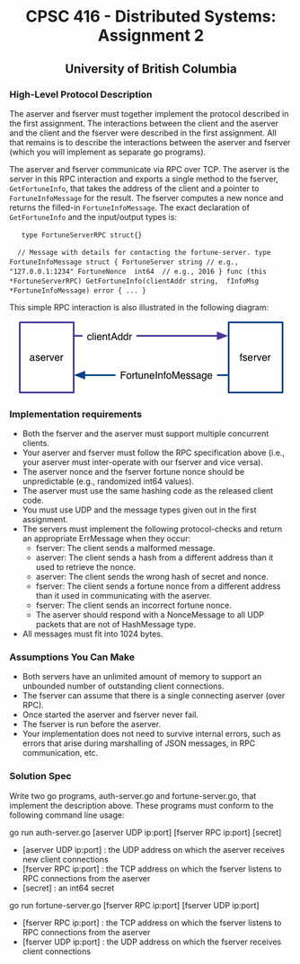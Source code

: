 <h1 align="center"> 
	CPSC 416 - Distributed Systems: Assignment 2
</h1>

<h2 align="center"> 
	University of British Columbia
</h2>



<h3>
	<b>High-Level Protocol Description</b>
</h3>

The aserver and fserver must together implement the protocol described in the first assignment.
The interactions between the client and the aserver and the client and the fserver were described 
in the first assignment. All that remains is to describe the interactions between the aserver and 
fserver (which you will implement as separate go programs).

The aserver and fserver communicate via RPC over TCP. The aserver is the server in this RPC interaction 
and exports a single method to the fserver, ``GetFortuneInfo``, that takes the address of the client and a 
pointer to ``FortuneInfoMessage`` for the result. The fserver computes a new nonce and returns the filled-in 
``FortuneInfoMessage``. The exact declaration of ``GetFortuneInfo`` and the input/output types is:


``    type FortuneServerRPC struct{} ``

``   // Message with details for contacting the fortune-server.
    type FortuneInfoMessage struct {
    	FortuneServer string // e.g., "127.0.0.1:1234"
	    FortuneNonce  int64  // e.g., 2016
    }
	func (this *FortuneServerRPC) GetFortuneInfo(clientAddr string,	
	fInfoMsg *FortuneInfoMessage) error { ... } ``


This simple RPC interaction is also illustrated in the following diagram:

<p align="center">
	<img alt="Space-Time Diagram" src="/assign2-servers-proto.jpg">
</p>





<h3>
	<b>Implementation requirements</b>
</h3>

 - Both the fserver and the aserver must support multiple concurrent clients.
 - Your aserver and fserver must follow the RPC specification above (i.e., your aserver must inter-operate with our fserver and vice versa).
 - The aserver nonce and the fserver fortune nonce should be unpredictable (e.g., randomized int64 values).
 - The aserver must use the same hashing code as the released client code.
 - You must use UDP and the message types given out in the first assignment.
 - The servers must implement the following protocol-checks and return an appropriate ErrMessage when they occur:
	- fserver: The client sends a malformed message.
	- aserver: The client sends a hash from a different address than it used to retrieve the nonce.
	- aserver: The client sends the wrong hash of secret and nonce.
	- fserver: The client sends a fortune nonce from a different address than it used in communicating with the aserver.
	- fserver: The client sends an incorrect fortune nonce.
	- The aserver should respond with a NonceMessage to all UDP packets that are not of HashMessage type.
 - All messages must fit into 1024 bytes.
 
 
 
 
<h3>
	<b>Assumptions You Can Make</b>
</h3>

 - Both servers have an unlimited amount of memory to support an unbounded number 
	of outstanding client connections.
 - The fserver can assume that there is a single connecting aserver (over RPC).
 - Once started the aserver and fserver never fail.
 - The fserver is run before the aserver.
 - Your implementation does not need to survive internal errors, such as errors that 
	arise during marshalling of JSON messages, in RPC communication, etc.
	
	
<h3>
	<b>Solution Spec</b>
</h3>

Write two go programs, auth-server.go and fortune-server.go, that implement the description above. 
These programs must conform to the following command line usage:

go run auth-server.go [aserver UDP ip:port] [fserver RPC ip:port] [secret]

- [aserver UDP ip:port] : the UDP address on which the aserver receives new client connections
- [fserver RPC ip:port] : the TCP address on which the fserver listens to RPC connections from the aserver
- [secret] : an int64 secret

go run fortune-server.go [fserver RPC ip:port] [fserver UDP ip:port]
- [fserver RPC ip:port] : the TCP address on which the fserver listens to RPC connections from the aserver
- [fserver UDP ip:port] : the UDP address on which the fserver receives client connections